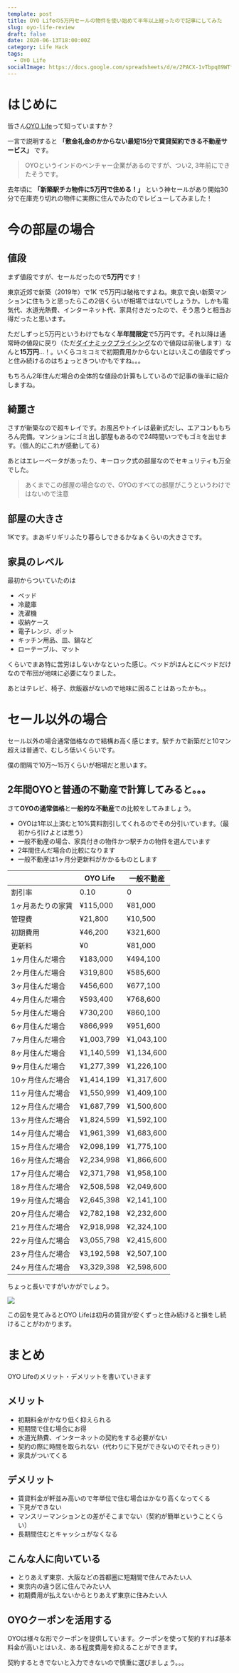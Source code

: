 ```yaml
---
template: post
title: OYO Lifeの5万円セールの物件を使い始めて半年以上経ったので記事にしてみた
slug: oyo-life-review
draft: false
date: 2020-06-13T18:00:00Z
category: Life Hack
tags:
  - OYO Life
socialImage: https://docs.google.com/spreadsheets/d/e/2PACX-1vTbpq89WTfYkmhj1vkJ_44yJ86DZIUMgkciOvTb71jztLyQhTb6Wsv3LIwQxvBc562vR14RC3ThaWJh/pubchart?oid=1620612017&format=image
---
```


# はじめに

皆さん[OYO Life](https://www.oyolife.co.jp/)って知っていますか？

一言で説明すると **「敷金礼金のかからない最短15分で賃貸契約できる不動産サービス」** です。

> OYOというインドのベンチャー企業があるのですが、つい2, 3年前にできたそうです。

去年頃に **「新築駅チカ物件に5万円で住める！」** という神セールがあり開始30分で在庫売り切れの物件に実際に住んでみたのでレビューしてみました！

# 今の部屋の場合

## 値段

まず値段ですが、セールだったので**5万円**です！

東京近郊で新築（2019年）で1K で5万円は破格ですよね。東京で良い新築マンションに住もうと思ったらこの2倍くらいが相場ではないでしょうか。しかも電気代、水道光熱費、インターネット代、家具付きだったので、そう思うと相当お得だったと思います。

ただしずっと5万円というわけでもなく**半年間限定**で5万円です。それ以降は通常時の値段に戻り（ただ[ダイナミックプライシング](https://ferret-plus.com/13541)なので値段は前後します）なんと**15万円**...！。いくらコミコミで初期費用かからないとはいえこの値段でずっと住み続けるのはちょっときついかもですね。。。

もちろん2年住んだ場合の全体的な値段の計算もしているので記事の後半に紹介しますね。

## 綺麗さ

さすが新築なので超キレイです。お風呂やトイレは最新式だし、エアコンももちろん完備。マンションにゴミ出し部屋もあるので24時間いつでもゴミを出せます。（個人的にこれが感動してる）

あとはエレーベータがあったり、キーロック式の部屋なのでセキュリティも万全でした。

> あくまでこの部屋の場合なので、OYOのすべての部屋がこうというわけではないので注意

## 部屋の大きさ

1Kです。まあギリギリふたり暮らしできるかなぁくらいの大きさです。

## 家具のレベル

最初からついていたのは
- ベッド
- 冷蔵庫
- 洗濯機
- 収納ケース
- 電子レンジ、ポット
- キッチン用品、皿、鍋など
- ローテーブル、マット

くらいでまあ特に苦労はしないかなといった感じ。ベッドがほんとにベッドだけなので布団が地味に必要になりました。

あとはテレビ、椅子、炊飯器がないので地味に困ることはあったかも。。

# セール以外の場合

セール以外の場合通常価格なので結構お高く感じます。駅チカで新築だと10マン超えは普通で、むしろ低いくらいです。

僕の間隔で10万〜15万くらいが相場だと思います。

## 2年間OYOと普通の不動産で計算してみると。。。

さて**OYOの通常価格**と**一般的な不動産**での比較をしてみましょう。

- OYOは1年以上済むと10%賃料割引してくれるのでその分引いています。（最初から引けよとは思う）
- 一般不動産の場合、家具付きの物件かつ駅チカの物件を選んでいます
- 2年間住んだ場合の比較になります
- 一般不動産は1ヶ月分更新料がかかるものとします

|  | OYO Life | 一般不動産 |
| --- | --- | --- |
| 割引率 | 0.10 | 0 |
| 1ヶ月あたりの家賃 | ¥115,000 | ¥81,000 |
| 管理費 | ¥21,800 | ¥10,500 |
| 初期費用 | ¥46,200 | ¥321,600 |
| 更新料 | ¥0 | ¥81,000 |
| 1ヶ月住んだ場合 | ¥183,000 | ¥494,100 |
| 2ヶ月住んだ場合 | ¥319,800 | ¥585,600 |
| 3ヶ月住んだ場合 | ¥456,600 | ¥677,100 |
| 4ヶ月住んだ場合 | ¥593,400 | ¥768,600 |
| 5ヶ月住んだ場合 | ¥730,200 | ¥860,100 |
| 6ヶ月住んだ場合 | ¥866,999 | ¥951,600 |
| 7ヶ月住んだ場合 | ¥1,003,799 | ¥1,043,100 |
| 8ヶ月住んだ場合 | ¥1,140,599 | ¥1,134,600 |
| 9ヶ月住んだ場合 | ¥1,277,399 | ¥1,226,100 |
| 10ヶ月住んだ場合 | ¥1,414,199 | ¥1,317,600 |
| 11ヶ月住んだ場合 | ¥1,550,999 | ¥1,409,100 |
| 12ヶ月住んだ場合 | ¥1,687,799 | ¥1,500,600 |
| 13ヶ月住んだ場合 | ¥1,824,599 | ¥1,592,100 |
| 14ヶ月住んだ場合 | ¥1,961,399 | ¥1,683,600 |
| 15ヶ月住んだ場合 | ¥2,098,199 | ¥1,775,100 |
| 16ヶ月住んだ場合 | ¥2,234,998 | ¥1,866,600 |
| 17ヶ月住んだ場合 | ¥2,371,798 | ¥1,958,100 |
| 18ヶ月住んだ場合 | ¥2,508,598 | ¥2,049,600 |
| 19ヶ月住んだ場合 | ¥2,645,398 | ¥2,141,100 |
| 20ヶ月住んだ場合 | ¥2,782,198 | ¥2,232,600 |
| 21ヶ月住んだ場合 | ¥2,918,998 | ¥2,324,100 |
| 22ヶ月住んだ場合 | ¥3,055,798 | ¥2,415,600 |
| 23ヶ月住んだ場合 | ¥3,192,598 | ¥2,507,100 |
| 24ヶ月住んだ場合 | ¥3,329,398 | ¥2,598,600 |

ちょっと長いですがいかがでしょう。

![](https://docs.google.com/spreadsheets/d/e/2PACX-1vTbpq89WTfYkmhj1vkJ_44yJ86DZIUMgkciOvTb71jztLyQhTb6Wsv3LIwQxvBc562vR14RC3ThaWJh/pubchart?oid=1620612017&format=image)

この図を見てみるとOYO Lifeは初月の賃貸が安くずっと住み続けると損をし続けることがわかります。

# まとめ

OYO Lifeのメリット・デメリットを書いていきます

## メリット

- 初期料金がかなり低く抑えられる
- 短期間で住む場合にお得
- 水道光熱費、インターネットの契約をする必要がない
- 契約の際に時間を取られない（代わりに下見ができないのでそれっきり）
- 家具がついてくる

## デメリット

- 賃貸料金が軒並み高いので年単位で住む場合はかなり高くなってくる
- 下見ができない
- マンスリーマンションとの差がそこまでない（契約が簡単ということくらい）
- 長期間住むとキャッシュがなくなる

## こんな人に向いている

- とりあえず東京、大阪などの首都圏に短期間で住んでみたい人
- 東京内の違う区に住んでみたい人
- 初期費用が払えないからとりあえず東京に住みたい人

## OYOクーポンを活用する

OYOは様々な形でクーポンを提供しています。クーポンを使って契約すれば基本料金が高いとはいえ、ある程度費用を抑えることができます。

契約するときでないと入力できないので慎重に選びましょう。。。

